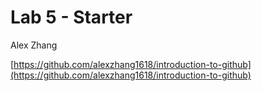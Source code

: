 # Lab 5 - Starter
Alex Zhang

[https://github.com/alexzhang1618/introduction-to-github](https://github.com/alexzhang1618/introduction-to-github)
